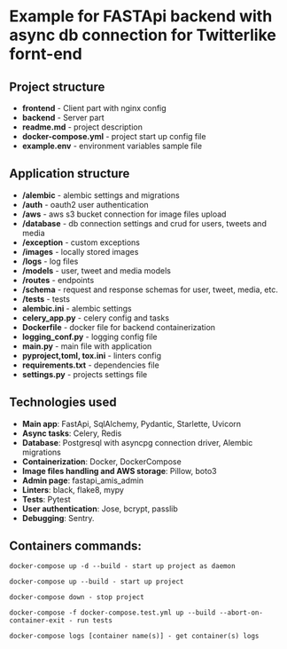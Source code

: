 # Example for FASTApi backend with async db connection for Twitterlike fornt-end

## Project structure
* **frontend** - Client part with nginx config
* **backend** - Server part
* **readme.md** - project description
* **docker-compose.yml** - project start up config file 
* **example.env** - environment variables sample file

## Application structure
* **/alembic** - alembic settings and migrations
* **/auth** - oauth2 user authentication
* **/aws** - aws s3 bucket connection for image files upload
* **/database** - db connection settings and crud for users, tweets and media
* **/exception** - custom exceptions
* **/images** - locally stored images
* **/logs** - log files
* **/models** - user, tweet and media models
* **/routes** - endpoints
* **/schema** - request and response schemas for user, tweet, media, etc.
* **/tests** - tests
* **alembic.ini** - alembic settings
* **celery_app.py** - celery config and tasks
* **Dockerfile** - docker file for backend containerization
* **logging_conf.py** - logging config file
* **main.py** - main file with application
* **pyproject,toml, tox.ini** - linters config
* **requirements.txt** - dependencies file
* **settings.py** - projects settings file

## Technologies used
* **Main app**: FastApi, SqlAlchemy, Pydantic, Starlette, Uvicorn
* **Async tasks**: Celery, Redis
* **Database**: Postgresql with asyncpg connection driver, Alembic migrations
* **Containerization**: Docker, DockerCompose
* **Image files handling and AWS storage**: Pillow, boto3
* **Admin page**: fastapi_amis_admin
* **Linters**: black, flake8, mypy
* **Tests**: Pytest
* **User authentication**: Jose, bcrypt, passlib
* **Debugging**: Sentry.

## Containers commands:
```shell
docker-compose up -d --build - start up project as daemon
```
```shell
docker-compose up --build - start up project
```
```shell
docker-compose down - stop project
```
```shell
docker-compose -f docker-compose.test.yml up --build --abort-on-container-exit - run tests
```
```shell
docker-compose logs [container name(s)] - get container(s) logs
```